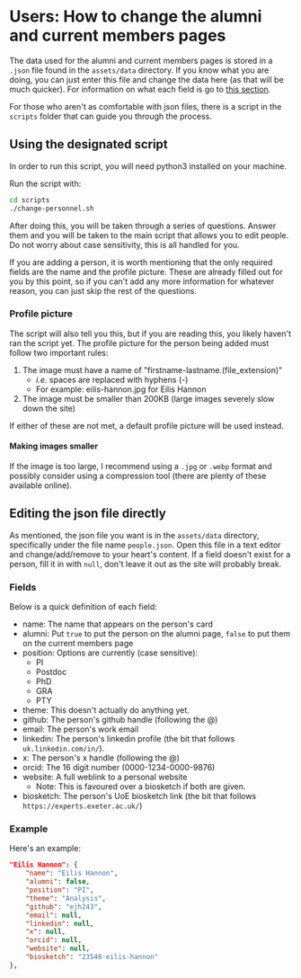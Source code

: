 # Users: How to change the alumni and current members pages

The data used for the alumni and current members pages is stored in a `.json`
file found in the `assets/data` directory. If you know what you are doing, you
can just enter this file and change the data here (as that will be much 
quicker). For information on what each field is go to 
[this section](#editing-the-json-file-directly).

For those who aren't as comfortable with json files, there is a script in the
`scripts` folder that can guide you through the process.

## Using the designated script

In order to run this script, you will need python3 installed on your machine.

Run the script with:

```bash
cd scripts
./change-personnel.sh
```

After doing this, you will be taken through a series of questions. Answer them
and you will be taken to the main script that allows you to edit people. Do
not worry about case sensitivity, this is all handled for you.

If you are adding a person, it is worth mentioning that the only required
fields are the name and the profile picture. These are already filled out for
you by this point, so if you can't add any more information for whatever
reason, you can just skip the rest of the questions.

### Profile picture

The script will also tell you this, but if you are reading this, you likely
haven't ran the script yet. The profile picture for the person being added
must follow two important rules:

1) The image must have a name of "firstname-lastname.(file_extension)"
    - *i.e.* spaces are replaced with hyphens (-)
    - For example: eilis-hannon.jpg for Eilis Hannon
2) The image must be smaller than 200KB (large images severely slow down the 
    site)

If either of these are not met, a default profile picture will be used instead.

#### Making images smaller

If the image is too large, I recommend using a `.jpg` or `.webp` format and
possibly consider using a compression tool (there are plenty of these 
available online).

## Editing the json file directly

As mentioned, the json file you want is in the `assets/data` directory,
specifically under the file name `people.json`. Open this file in a text editor
and change/add/remove to your heart's content. If a field doesn't exist for
a person, fill it in with `null`, don't leave it out as the site will probably
break.

### Fields

Below is a quick definition of each field:

- name: The name that appears on the person's card
- alumni: Put `true` to put the person on the alumni page, `false` to put them
    on the current members page
- position: Options are currently (case sensitive):
    - PI
    - Postdoc
    - PhD
    - GRA
    - PTY
- theme: This doesn't actually do anything yet.
- github: The person's github handle (following the @)
- email: The person's work email
- linkedin: The person's linkedin profile 
    (the bit that follows `uk.linkedin.com/in/`).
- x: The person's x handle (following the @)
- orcid: The 16 digit number (0000-1234-0000-9876)
- website: A full weblink to a personal website
    - Note: This is favoured over a biosketch if both are given.
- biosketch: The person's UoE biosketch link
    (the bit that follows `https://experts.exeter.ac.uk/`)

### Example

Here's an example:

```json
"Eilis Hannon": {
    "name": "Eilis Hannon",
    "alumni": false,
    "position": "PI",
    "theme": "Analysis",
    "github": "ejh243",
    "email": null,
    "linkedin": null,
    "x": null,
    "orcid": null,
    "website": null,
    "biosketch": "23540-eilis-hannon"
},
```
